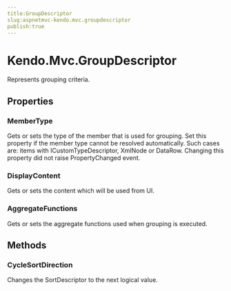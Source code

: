 ```yaml
---
title:GroupDescriptor
slug:aspnetmvc-kendo.mvc.groupdescriptor
publish:true
---
```


# Kendo.Mvc.GroupDescriptor

Represents grouping criteria.

## Properties

### MemberType
Gets or sets the type of the member that is used for grouping.
            Set this property if the member type cannot be resolved automatically.
            Such cases are: items with ICustomTypeDescriptor, XmlNode or DataRow.
            Changing this property did not raise
            PropertyChanged event.

### DisplayContent
Gets or sets the content which will be used from UI.

### AggregateFunctions
Gets or sets the aggregate functions used when grouping is executed.

## Methods

### CycleSortDirection
Changes the SortDescriptor to the next logical value.
